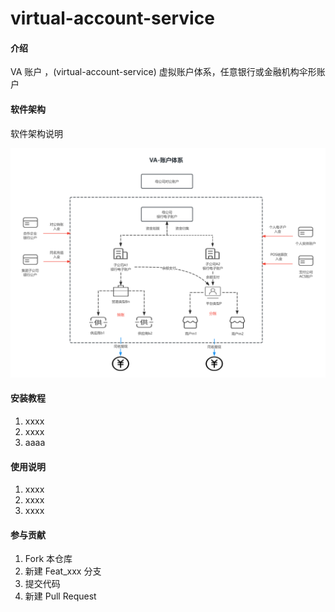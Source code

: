 # virtual-account-service

#### 介绍
VA 账户 ，(virtual-account-service) 虚拟账户体系，任意银行或金融机构伞形账户

#### 软件架构
软件架构说明

![biz-1.png](doc%2Fbiz-1.png)

#### 安装教程

1.  xxxx
2.  xxxx
3.  aaaa

#### 使用说明

1.  xxxx
2.  xxxx
3.  xxxx

#### 参与贡献

1.  Fork 本仓库
2.  新建 Feat_xxx 分支
3.  提交代码
4.  新建 Pull Request

